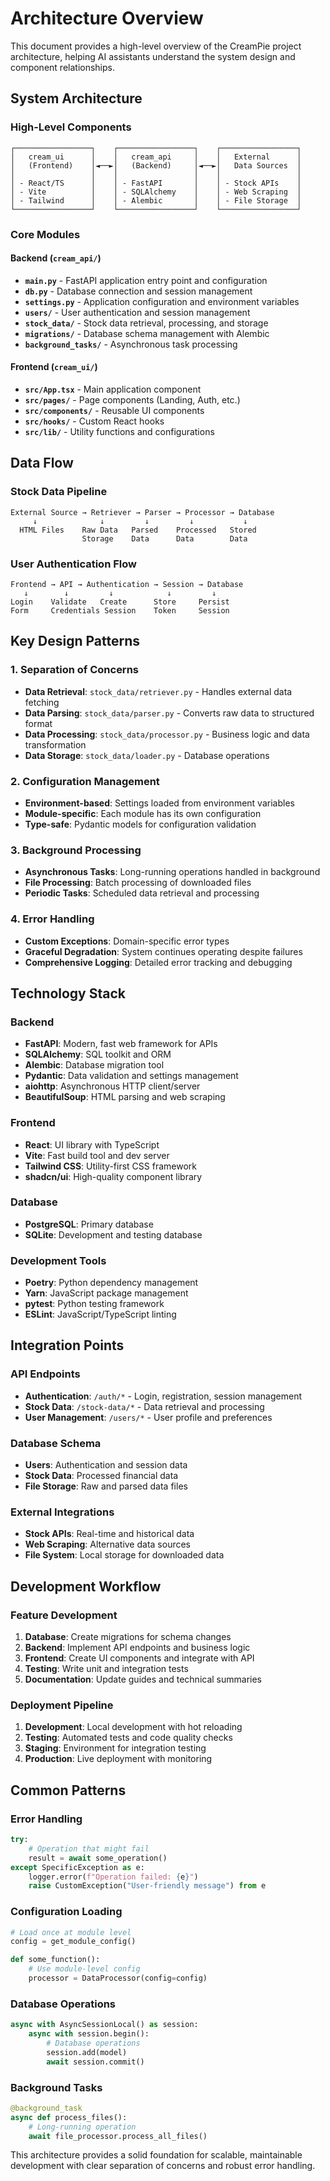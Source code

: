# Architecture Overview

This document provides a high-level overview of the CreamPie project architecture, helping AI assistants understand the system design and component relationships.

## System Architecture

### High-Level Components

```
┌─────────────────┐    ┌─────────────────┐    ┌─────────────────┐
│   cream_ui      │    │   cream_api     │    │   External      │
│   (Frontend)    │◄──►│   (Backend)     │◄──►│   Data Sources  │
│                 │    │                 │    │                 │
│ - React/TS      │    │ - FastAPI       │    │ - Stock APIs    │
│ - Vite          │    │ - SQLAlchemy    │    │ - Web Scraping  │
│ - Tailwind      │    │ - Alembic       │    │ - File Storage  │
└─────────────────┘    └─────────────────┘    └─────────────────┘
```

### Core Modules

#### Backend (`cream_api/`)
- **`main.py`** - FastAPI application entry point and configuration
- **`db.py`** - Database connection and session management
- **`settings.py`** - Application configuration and environment variables
- **`users/`** - User authentication and session management
- **`stock_data/`** - Stock data retrieval, processing, and storage
- **`migrations/`** - Database schema management with Alembic
- **`background_tasks/`** - Asynchronous task processing

#### Frontend (`cream_ui/`)
- **`src/App.tsx`** - Main application component
- **`src/pages/`** - Page components (Landing, Auth, etc.)
- **`src/components/`** - Reusable UI components
- **`src/hooks/`** - Custom React hooks
- **`src/lib/`** - Utility functions and configurations

## Data Flow

### Stock Data Pipeline
```
External Source → Retriever → Parser → Processor → Database
     ↓              ↓         ↓         ↓           ↓
  HTML Files    Raw Data   Parsed    Processed   Stored
                Storage    Data      Data        Data
```

### User Authentication Flow
```
Frontend → API → Authentication → Session → Database
   ↓        ↓         ↓            ↓         ↓
Login    Validate   Create      Store     Persist
Form     Credentials Session    Token     Session
```

## Key Design Patterns

### 1. Separation of Concerns
- **Data Retrieval**: `stock_data/retriever.py` - Handles external data fetching
- **Data Parsing**: `stock_data/parser.py` - Converts raw data to structured format
- **Data Processing**: `stock_data/processor.py` - Business logic and data transformation
- **Data Storage**: `stock_data/loader.py` - Database operations

### 2. Configuration Management
- **Environment-based**: Settings loaded from environment variables
- **Module-specific**: Each module has its own configuration
- **Type-safe**: Pydantic models for configuration validation

### 3. Background Processing
- **Asynchronous Tasks**: Long-running operations handled in background
- **File Processing**: Batch processing of downloaded files
- **Periodic Tasks**: Scheduled data retrieval and processing

### 4. Error Handling
- **Custom Exceptions**: Domain-specific error types
- **Graceful Degradation**: System continues operating despite failures
- **Comprehensive Logging**: Detailed error tracking and debugging

## Technology Stack

### Backend
- **FastAPI**: Modern, fast web framework for APIs
- **SQLAlchemy**: SQL toolkit and ORM
- **Alembic**: Database migration tool
- **Pydantic**: Data validation and settings management
- **aiohttp**: Asynchronous HTTP client/server
- **BeautifulSoup**: HTML parsing and web scraping

### Frontend
- **React**: UI library with TypeScript
- **Vite**: Fast build tool and dev server
- **Tailwind CSS**: Utility-first CSS framework
- **shadcn/ui**: High-quality component library

### Database
- **PostgreSQL**: Primary database
- **SQLite**: Development and testing database

### Development Tools
- **Poetry**: Python dependency management
- **Yarn**: JavaScript package management
- **pytest**: Python testing framework
- **ESLint**: JavaScript/TypeScript linting

## Integration Points

### API Endpoints
- **Authentication**: `/auth/*` - Login, registration, session management
- **Stock Data**: `/stock-data/*` - Data retrieval and processing
- **User Management**: `/users/*` - User profile and preferences

### Database Schema
- **Users**: Authentication and session data
- **Stock Data**: Processed financial data
- **File Storage**: Raw and parsed data files

### External Integrations
- **Stock APIs**: Real-time and historical data
- **Web Scraping**: Alternative data sources
- **File System**: Local storage for downloaded data

## Development Workflow

### Feature Development
1. **Database**: Create migrations for schema changes
2. **Backend**: Implement API endpoints and business logic
3. **Frontend**: Create UI components and integrate with API
4. **Testing**: Write unit and integration tests
5. **Documentation**: Update guides and technical summaries

### Deployment Pipeline
1. **Development**: Local development with hot reloading
2. **Testing**: Automated tests and code quality checks
3. **Staging**: Environment for integration testing
4. **Production**: Live deployment with monitoring

## Common Patterns

### Error Handling
```python
try:
    # Operation that might fail
    result = await some_operation()
except SpecificException as e:
    logger.error(f"Operation failed: {e}")
    raise CustomException("User-friendly message") from e
```

### Configuration Loading
```python
# Load once at module level
config = get_module_config()

def some_function():
    # Use module-level config
    processor = DataProcessor(config=config)
```

### Database Operations
```python
async with AsyncSessionLocal() as session:
    async with session.begin():
        # Database operations
        session.add(model)
        await session.commit()
```

### Background Tasks
```python
@background_task
async def process_files():
    # Long-running operation
    await file_processor.process_all_files()
```

This architecture provides a solid foundation for scalable, maintainable development with clear separation of concerns and robust error handling.
